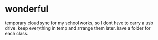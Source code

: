 # wonderful
temporary cloud sync for my school works, so I dont have to carry a usb drive.
keep everything in temp and arrange them later.
have a folder for each class.
